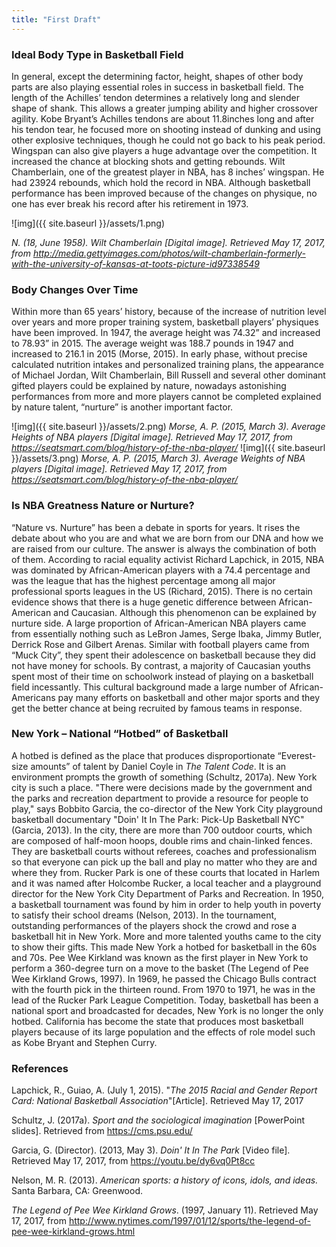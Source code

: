 ```yaml
---
title: "First Draft"
---
```


### Ideal Body Type in Basketball Field

In general, except the determining factor, height, shapes of other body parts are also playing essential roles in success in basketball field. The length of the Achilles’ tendon determines a relatively long and slender shape of shank. This allows a greater jumping ability and higher crossover agility. Kobe Bryant’s Achilles tendons are about 11.8inches long and after his tendon tear, he focused more on shooting instead of dunking and using other explosive techniques, though he could not go back to his peak period. Wingspan can also give players a huge advantage over the competition. It increased the chance at blocking shots and getting rebounds. Wilt Chamberlain, one of the greatest player in NBA, has 8 inches’ wingspan. He had 23924 rebounds, which hold the record in NBA. Although basketball performance has been improved because of the changes on physique, no one has ever break his record after his retirement in 1973.

![img]({{ site.baseurl }}/assets/1.png)

*N. (18, June 1958). Wilt Chamberlain [Digital image]. Retrieved May 17, 2017, from http://media.gettyimages.com/photos/wilt-chamberlain-formerly-with-the-university-of-kansas-at-toots-picture-id97338549*


### Body Changes Over Time

Within more than 65 years’ history, because of the increase of nutrition level over years and more proper training system, basketball players’ physiques have been improved. In 1947, the average height was 74.32” and increased to 78.93” in 2015. The average weight was 188.7 pounds in 1947 and increased to 216.1 in 2015 (Morse, 2015). In early phase, without precise calculated nutrition intakes and personalized training plans, the appearance of Michael Jordan, Wilt Chamberlain, Bill Russell and several other dominant gifted players could be explained by nature, nowadays astonishing performances from more and more players cannot be completed explained by nature talent, “nurture” is another important factor.

![img]({{ site.baseurl }}/assets/2.png)
*Morse, A. P. (2015, March 3). Average Heights of NBA players [Digital image]. Retrieved May 17, 2017, from https://seatsmart.com/blog/history-of-the-nba-player/*
![img]({{ site.baseurl }}/assets/3.png)
*Morse, A. P. (2015, March 3). Average Weights of NBA players [Digital image]. Retrieved May 17, 2017, from https://seatsmart.com/blog/history-of-the-nba-player/*


### Is NBA Greatness Nature or Nurture?

“Nature vs. Nurture” has been a debate in sports for years. It rises the debate about who you are and what we are born from our DNA and how we are raised from our culture. The answer is always the combination of both of them. According to racial equality activist Richard Lapchick, in 2015, NBA was dominated by African-American players with a 74.4 percentage and was the league that has the highest percentage among all major professional sports leagues in the US (Richard, 2015). There is no certain evidence shows that there is a huge genetic difference between African-American and Caucasian. Although this phenomenon can be explained by nurture side. A large proportion of African-American NBA players came from essentially nothing such as LeBron James, Serge Ibaka, Jimmy Butler, Derrick Rose and Gilbert Arenas. Similar with football players came from “Muck City”, they spent their adolescence on basketball because they did not have money for schools. By contrast, a majority of Caucasian youths spent most of their time on schoolwork instead of playing on a basketball field incessantly. This cultural background made a large number of African-Americans pay many efforts on basketball and other major sports and they get the better chance at being recruited by famous teams in response.



### New York – National “Hotbed” of Basketball

A hotbed is defined as the place that produces disproportionate “Everest-size amounts” of talent by Daniel Coyle in *The Talent Code*. It is an environment prompts the growth of something (Schultz, 2017a).  New York city is such a place. "There were decisions made by the government and the parks and recreation department to provide a resource for people to play," says Bobbito Garcia, the co-director of the New York City playground basketball documentary "Doin' It In The Park: Pick-Up Basketball NYC" (Garcia, 2013). In the city, there are more than 700 outdoor courts, which are composed of half-moon hoops, double rims and chain-linked fences. They are basketball courts without referees, coaches and professionalism so that everyone can pick up the ball and play no matter who they are and where they from.
Rucker Park is one of these courts that located in Harlem and it was named after Holcombe Rucker, a local teacher and a playground director for the New York City Department of Parks and Recreation. In 1950, a basketball tournament was found by him in order to help youth in poverty to satisfy their school dreams (Nelson, 2013). In the tournament, outstanding performances of the players shock the crowd and rose a basketball hit in New York. More and more talented youths came to the city to show their gifts. This made New York a hotbed for basketball in the 60s and 70s. Pee Wee Kirkland was known as the first player in New York to perform a 360-degree turn on a move to the basket (The Legend of Pee Wee Kirkland Grows, 1997). In 1969, he passed the Chicago Bulls contract with the fourth pick in the thirteen round. From 1970 to 1971, he was in the lead of the Rucker Park League Competition. Today, basketball has been a national sport and broadcasted for decades, New York is no longer the only hotbed. California has become the state that produces most basketball players because of its large population and the effects of role model such as Kobe Bryant and Stephen Curry.

### References

Lapchick, R., Guiao, A. (July 1, 2015). "_The 2015 Racial and Gender Report Card: National Basketball Association_"[Article]. Retrieved May 17, 2017

Schultz, J. (2017a). _Sport and the
sociological imagination_ [PowerPoint slides]. Retrieved from https://cms.psu.edu/

Garcia, G. (Director). (2013, May 3). _Doin' It In The Park_ [Video file]. Retrieved May 17, 2017, from https://youtu.be/dy6vq0Pt8cc

Nelson, M. R. (2013). _American sports: a history of icons, idols, and ideas._ Santa Barbara, CA: Greenwood.

_The Legend of Pee Wee Kirkland Grows_. (1997, January 11). Retrieved May 17, 2017, from http://www.nytimes.com/1997/01/12/sports/the-legend-of-pee-wee-kirkland-grows.html
